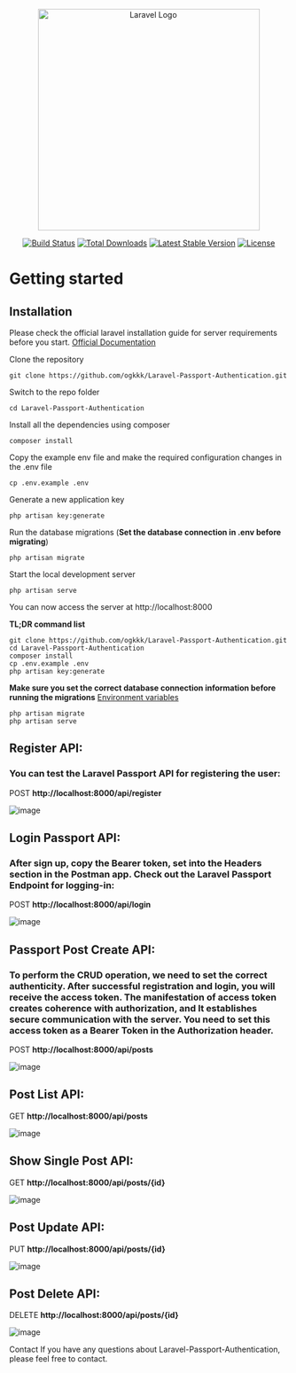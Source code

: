 <p align="center"><a href="https://laravel.com" target="_blank"><img src="https://raw.githubusercontent.com/laravel/art/master/logo-lockup/5%20SVG/2%20CMYK/1%20Full%20Color/laravel-logolockup-cmyk-red.svg" width="400" alt="Laravel Logo"></a></p>

<p align="center">
<a href="https://travis-ci.org/laravel/framework"><img src="https://travis-ci.org/laravel/framework.svg" alt="Build Status"></a>
<a href="https://packagist.org/packages/laravel/framework"><img src="https://img.shields.io/packagist/dt/laravel/framework" alt="Total Downloads"></a>
<a href="https://packagist.org/packages/laravel/framework"><img src="https://img.shields.io/packagist/v/laravel/framework" alt="Latest Stable Version"></a>
<a href="https://packagist.org/packages/laravel/framework"><img src="https://img.shields.io/packagist/l/laravel/framework" alt="License"></a>
</p>

# Getting started

## Installation

Please check the official laravel installation guide for server requirements before you start. [Official Documentation](https://laravel.com/)

Clone the repository

    git clone https://github.com/ogkkk/Laravel-Passport-Authentication.git

Switch to the repo folder

    cd Laravel-Passport-Authentication

Install all the dependencies using composer

    composer install

Copy the example env file and make the required configuration changes in the .env file

    cp .env.example .env

Generate a new application key

    php artisan key:generate

Run the database migrations (**Set the database connection in .env before migrating**)

    php artisan migrate

Start the local development server

    php artisan serve

You can now access the server at http://localhost:8000

**TL;DR command list**

    git clone https://github.com/ogkkk/Laravel-Passport-Authentication.git
    cd Laravel-Passport-Authentication
    composer install
    cp .env.example .env
    php artisan key:generate
    
**Make sure you set the correct database connection information before running the migrations** [Environment variables](#environment-variables)

    php artisan migrate
    php artisan serve
    
## Register API:
### You can test the Laravel Passport API for registering the user:
POST **http://localhost:8000/api/register**

![image](https://user-images.githubusercontent.com/85111590/204125968-51726901-b07c-4f34-9141-5b64f795660f.png)

## Login Passport API:
### After sign up, copy the Bearer token, set into the Headers section in the Postman app. Check out the Laravel Passport Endpoint for logging-in:
POST **http://localhost:8000/api/login**

![image](https://user-images.githubusercontent.com/85111590/204126272-f7353ef4-8691-4182-9b47-acae378a90a9.png)

## Passport Post Create API:
### To perform the CRUD operation, we need to set the correct authenticity. After successful registration and login, you will receive the access token. The manifestation of access token creates coherence with authorization, and It establishes secure communication with the server. You need to set this access token as a Bearer Token in the Authorization header.
POST **http://localhost:8000/api/posts**

![image](https://user-images.githubusercontent.com/85111590/204126388-087e16cb-b351-4e35-90a9-1f93087a762b.png)

## Post List API:
GET **http://localhost:8000/api/posts**

![image](https://user-images.githubusercontent.com/85111590/204126510-4b4a2b76-0acc-4a6e-8669-05671d258e05.png)

## Show Single Post API:
GET **http://localhost:8000/api/posts/{id}**

![image](https://user-images.githubusercontent.com/85111590/204126585-cf1c2470-0bee-4ba5-90db-4c5ba86c0434.png)

## Post Update API:
PUT **http://localhost:8000/api/posts/{id}**

![image](https://user-images.githubusercontent.com/85111590/204126667-54955a01-52cb-4c49-b2dd-4288af4bd29a.png)

## Post Delete API:
DELETE **http://localhost:8000/api/posts/{id}**

![image](https://user-images.githubusercontent.com/85111590/204126732-39b16343-7482-42af-977e-2d3e844b69d3.png)

Contact
If you have any questions about Laravel-Passport-Authentication, please feel free to contact.
